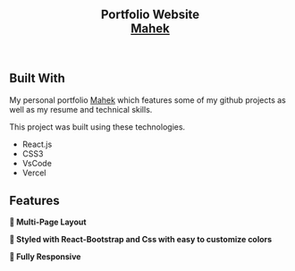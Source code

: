 
<h2 align="center">
  Portfolio Website <br/>
  <a href="https://mahek-portfolio.vercel.app/" target="_blank">Mahek</a>
</h2>

<br/>


## Built With

My personal portfolio <a href="https://mahek-portfolio.vercel.app/" target="_blank">Mahek</a> which features some of my github projects as well as my resume and technical skills.<br/>

This project was built using these technologies.

- React.js
- CSS3
- VsCode
- Vercel

## Features

**📖 Multi-Page Layout**

**🎨 Styled with React-Bootstrap and Css with easy to customize colors**

**📱 Fully Responsive**


